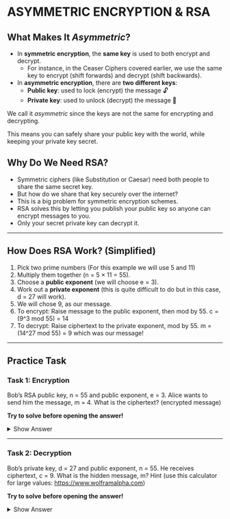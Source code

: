 # ASYMMETRIC ENCRYPTION & RSA

## What Makes It *Asymmetric*?

- In **symmetric encryption**, the **same key** is used to both encrypt and decrypt.
  - For instance, in the Ceaser Ciphers covered earlier, we use the same key to encrypt (shift forwards) and decrypt (shift backwards).
- In **asymmetric encryption**, there are **two different keys**:
  - **Public key**: used to lock (encrypt) the message 🔓
  - **Private key**: used to unlock (decrypt) the message 🔑

We call it *asymmetric* since the keys are not the same for encrypting and decrypting.

This means you can safely share your public key with the world,
while keeping your private key secret.


## Why Do We Need RSA?
- Symmetric ciphers (like Substitution or Caesar) need both people to share the same secret key.
- But how do we share that key securely over the internet?
- This is a big problem for symmetric encryption schemes.
- RSA solves this by letting you publish your public key so anyone can encrypt messages to you.
- Only your secret private key can decrypt it.

---

## How Does RSA Work? (Simplified)
1. Pick two prime numbers (For this example we will use 5 and 11)
2. Multiply them together (n = 5 × 11 = 55).
3. Choose a **public exponent** (we will choose e = 3).
4. Work out a **private exponent** (this is quite difficult to do but in this case, d = 27 will work).
5. We will chose 9, as our message.
6. To encrypt: Raise message to the public exponent, then mod by 55. c = (9^3 mod 55) = 14
7. To decrypt: Raise ciphertext to the private exponent, mod by 55. m = (14^27 mod 55) = 9 which was our message!

---

## Practice Task

### Task 1: Encryption
Bob’s RSA public key, n = 55 and public exponent, e = 3.
Alice wants to send him the message, m = 4.
What is the ciphertext? (encrypted message)

**Try to solve before opening the answer!**

<details>
  <summary>Show Answer</summary>

  **Step 1:** formula
  `ciphertext = message^e mod n`

  **Step 2:** plug in numbers
  `ciphertext = 4^3 mod 55`

  **Step 3:** calculate the power
  `4^3 = 64`

  **Step 4:** calculate 64 mod 55
  `64 mod 55 = 9`

  **Ciphertext = 9**

</details>

---

### Task 2: Decryption
Bob’s private key, d = 27 and public exponent, n = 55.
He receives ciphertext, c = 9.
What is the hidden message, m?
Hint (use this calculator for large values: https://www.wolframalpha.com)

**Try to solve before opening the answer!**

<details>
  <summary>Show Answer</summary>

   **Step 1:** formula
  `message = ciphertext^d mod n`

  **Step 2:** plug in numbers
  `message = 9^27 mod 55`

  **Step 3:** calculate the power (we will need a powerful online calculator like wolfram alpha:
  https://www.wolframalpha.com/input?i=9%5E27)
  `9^27 = 58149737003040059690390169`

  **Step 4:** calculate 58149737003040059690390169 mod 55 (we will also use wolframalpha:
  https://www.wolframalpha.com/input?i=58149737003040059690390169+mod+55)

  `58149737003040059690390169 mod 55 = 4`

  **Decrypted message = 4**

</details>
